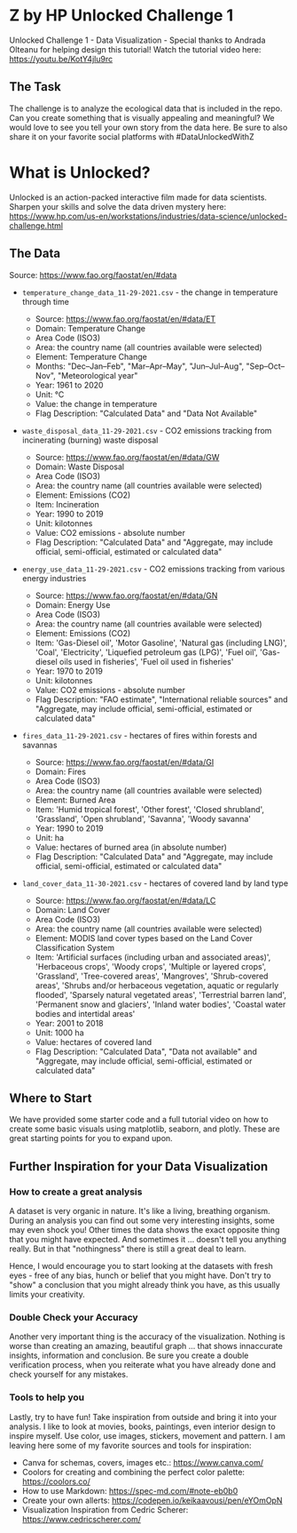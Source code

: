 # Z by HP Unlocked Challenge 1
Unlocked Challenge 1 - Data Visualization - Special thanks to Andrada Olteanu for helping design this tutorial!
Watch the tutorial video here: https://youtu.be/KotY4jlu9rc

## The Task
The challenge is to analyze the ecological data that is included in the repo. Can you create something that is visually appealing and meaningful? We would love to see you tell your own story from the data here. Be sure to also share it on your favorite social platforms with #DataUnlockedWithZ

# What is Unlocked?
Unlocked is an action-packed interactive film made for data scientists. Sharpen your skills and solve the data driven mystery here: https://www.hp.com/us-en/workstations/industries/data-science/unlocked-challenge.html

## The Data

Source: https://www.fao.org/faostat/en/#data

* `temperature_change_data_11-29-2021.csv` - the change in temperature through time

	* Source: https://www.fao.org/faostat/en/#data/ET
	* Domain: Temperature Change
	* Area Code (ISO3)
	* Area: the country name (all countries available were selected)
	* Element: Temperature Change
	* Months: "Dec–Jan–Feb", "Mar–Apr–May", "Jun–Jul–Aug", "Sep–Oct–Nov", "Meteorological year"
	* Year: 1961 to 2020
	* Unit: °C
	* Value: the change in temperature
	* Flag Description: "Calculated Data" and "Data Not Available"

* `waste_disposal_data_11-29-2021.csv` - CO2 emissions tracking from incinerating (burning) waste disposal

	* Source: https://www.fao.org/faostat/en/#data/GW
	* Domain: Waste Disposal
	* Area Code (ISO3)
	* Area: the country name (all countries available were selected)
	* Element: Emissions (CO2)
	* Item: Incineration
	* Year: 1990 to 2019
	* Unit: kilotonnes
	* Value: CO2 emissions - absolute number
	* Flag Description: "Calculated Data" and "Aggregate, may include official, semi-official, estimated or calculated data"

* `energy_use_data_11-29-2021.csv` - CO2 emissions tracking from various energy industries

	* Source: https://www.fao.org/faostat/en/#data/GN
	* Domain: Energy Use
	* Area Code (ISO3)
	* Area: the country name (all countries available were selected)
	* Element: Emissions (CO2)
	* Item: 'Gas-Diesel oil', 'Motor Gasoline', 'Natural gas (including LNG)', 'Coal', 'Electricity', 'Liquefied petroleum gas (LPG)', 'Fuel oil', 'Gas-diesel oils used in fisheries', 'Fuel oil used in fisheries'
	* Year: 1970 to 2019
	* Unit: kilotonnes
	* Value: CO2 emissions - absolute number
	* Flag Description: "FAO estimate", "International reliable sources" and "Aggregate, may include official, semi-official, estimated or calculated data"

* `fires_data_11-29-2021.csv` - hectares of fires within forests and savannas

	* Source: https://www.fao.org/faostat/en/#data/GI
	* Domain: Fires
	* Area Code (ISO3)
	* Area: the country name (all countries available were selected)
	* Element: Burned Area
	* Item: 'Humid tropical forest', 'Other forest', 'Closed shrubland', 'Grassland', 'Open shrubland', 'Savanna', 'Woody savanna'
	* Year: 1990 to 2019
	* Unit: ha
	* Value: hectares of burned area (in absolute number)
	* Flag Description: "Calculated Data" and "Aggregate, may include official, semi-official, estimated or calculated data"

* `land_cover_data_11-30-2021.csv` - hectares of covered land by land type

	* Source: https://www.fao.org/faostat/en/#data/LC
	* Domain: Land Cover
	* Area Code (ISO3)
	* Area: the country name (all countries available were selected)
	* Element: MODIS land cover types based on the Land Cover Classification System
	* Item: 'Artificial surfaces (including urban and associated areas)', 'Herbaceous crops', 'Woody crops', 'Multiple or layered crops', 'Grassland', 'Tree-covered areas', 'Mangroves', 'Shrub-covered areas', 'Shrubs and/or herbaceous vegetation, aquatic or regularly flooded', 'Sparsely natural vegetated areas', 'Terrestrial barren land', 'Permanent snow and glaciers', 'Inland water bodies', 'Coastal water bodies and intertidal areas'
	* Year: 2001 to 2018
	* Unit: 1000 ha
	* Value: hectares of covered land
	* Flag Description: "Calculated Data", "Data not available" and "Aggregate, may include official, semi-official, estimated or calculated data"

## Where to Start
We have provided some starter code and a full tutorial video on how to create some basic visuals using matplotlib, seaborn, and plotly. These are great starting points for you to expand upon. 

## Further Inspiration for your Data Visualization

### How to create a great analysis

A dataset is very organic in nature. It's like a living, breathing organism. During an analysis you can find out some very interesting insights, some may even shock you! Other times the data shows the exact opposite thing that you might have expected. And sometimes it ... doesn't tell you anything really. But in that "nothingness" there is still a great deal to learn.

Hence, I would encourage you to start looking at the datasets with fresh eyes - free of any bias, hunch or belief that you might have. Don't try to "show" a conclusion that you might already think you have, as this usually limits your creativity.

### Double Check your Accuracy
Another very important thing is the accuracy of the visualization. Nothing is worse than creating an amazing, beautiful graph ... that shows innaccurate insights, information and conclusion. Be sure you create a double verification process, when you reiterate what you have already done and check yourself for any mistakes.

### Tools to help you
Lastly, try to have fun! Take inspiration from outside and bring it into your analysis. I like to look at movies, books, paintings, even interior design to inspire myself. Use color, use images, stickers, movement and pattern. I am leaving here some of my favorite sources and tools for inspiration:
* Canva for schemas, covers, images etc.: https://www.canva.com/
* Coolors for creating and combining the perfect color palette: https://coolors.co/
* How to use Markdown: https://spec-md.com/#note-eb0b0
* Create your own allerts: https://codepen.io/keikaavousi/pen/eYOmOpN
* Visualization Inspiration from Cedric Scherer: https://www.cedricscherer.com/
